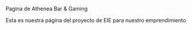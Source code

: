 Pagina de Athenea Bar & Gaming

Esta es nuestra página del proyecto de EIE para nuestro emprendimiento

